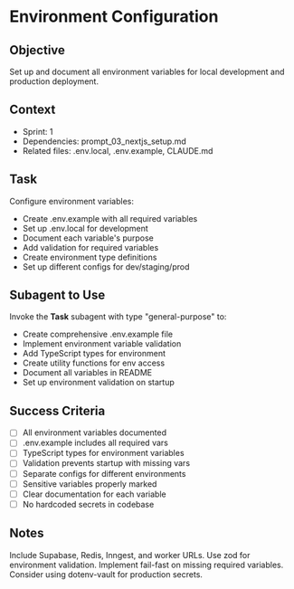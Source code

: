 # Environment Configuration

## Objective

Set up and document all environment variables for local development and production deployment.

## Context

- Sprint: 1
- Dependencies: prompt_03_nextjs_setup.md
- Related files: .env.local, .env.example, CLAUDE.md

## Task

Configure environment variables:

- Create .env.example with all required variables
- Set up .env.local for development
- Document each variable's purpose
- Add validation for required variables
- Create environment type definitions
- Set up different configs for dev/staging/prod

## Subagent to Use

Invoke the **Task** subagent with type "general-purpose" to:

- Create comprehensive .env.example file
- Implement environment variable validation
- Add TypeScript types for environment
- Create utility functions for env access
- Document all variables in README
- Set up environment validation on startup

## Success Criteria

- [ ] All environment variables documented
- [ ] .env.example includes all required vars
- [ ] TypeScript types for environment variables
- [ ] Validation prevents startup with missing vars
- [ ] Separate configs for different environments
- [ ] Sensitive variables properly marked
- [ ] Clear documentation for each variable
- [ ] No hardcoded secrets in codebase

## Notes

Include Supabase, Redis, Inngest, and worker URLs. Use zod for environment validation. Implement fail-fast on missing required variables. Consider using dotenv-vault for production secrets.
